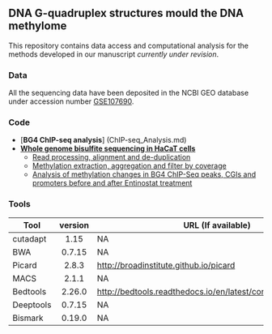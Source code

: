 
## DNA G-quadruplex structures mould the DNA methylome

This repository contains data access and computational analysis for the methods developed in our manuscript *currently under revision*.

### Data

All the sequencing data have been deposited in the NCBI GEO database under accession number [GSE107690](https://www.ncbi.nlm.nih.gov/geo/query/acc.cgi?acc=GSE107690).

### Code

- [**BG4 ChIP-seq analysis**] (ChIP-seq_Analysis.md)
- [**Whole genome bisulfite sequencing in HaCaT cells**](wgbs_hacat.md)
  - [Read processing, alignment and de-duplication](wgbs_hacat.md#read-processing-alignment-and-de-duplication)
  - [Methylation extraction, aggregation and filter by coverage](wgbs_hacat.md#methylation-extraction-aggregation-and-filter-by-coverage)
  - [Analysis of methylation changes in BG4 ChIP-Seq peaks, CGIs and promoters before and after Entinostat treatment](wgbs_hacat.md#analysis-of-methylation-changes-in-bg4-chip-seq-peaks-cgis-and-promoters-before-and-after-entinostat-treatment)
  


### Tools 

|Tool           | version  | URL (If available)                                            |
| ------------- |:--------:| --------------------------------------------------------------|
| cutadapt      | 1.15     |NA                                                             |
| BWA           | 0.7.15   |NA                                                             |
| Picard        | 2.8.3    |http://broadinstitute.github.io/picard                         |
| MACS          | 2.1.1    |NA                                                             |
| Bedtools      | 2.26.0   |http://bedtools.readthedocs.io/en/latest/content/overview.html |
| Deeptools     | 0.7.15   |NA                                                             |
| Bismark       | 0.19.0   |NA                                                             |

